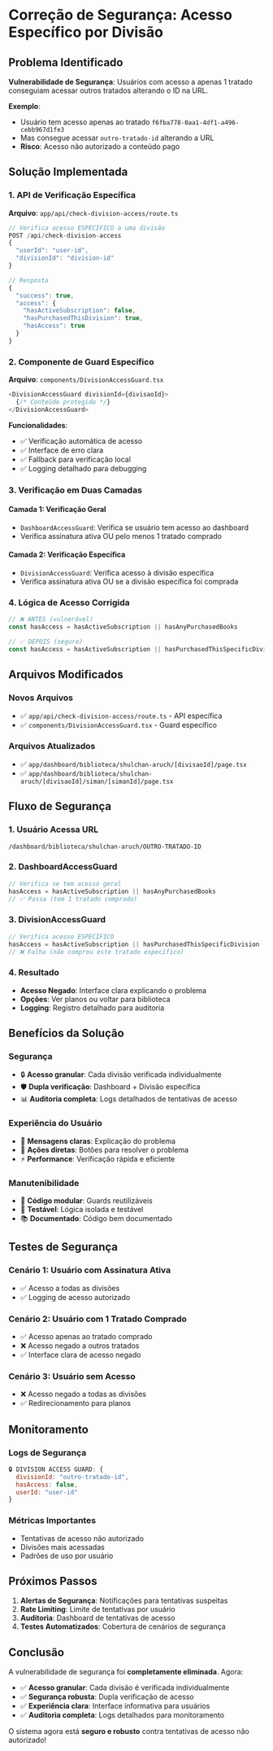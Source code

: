 # Correção de Segurança: Acesso Específico por Divisão

## Problema Identificado

**Vulnerabilidade de Segurança**: Usuários com acesso a apenas 1 tratado conseguiam acessar outros tratados alterando o ID na URL.

**Exemplo**: 
- Usuário tem acesso apenas ao tratado `f6fba778-0aa1-4df1-a496-cebb967d1fe3`
- Mas consegue acessar `outro-tratado-id` alterando a URL
- **Risco**: Acesso não autorizado a conteúdo pago

## Solução Implementada

### 1. **API de Verificação Específica**
**Arquivo**: `app/api/check-division-access/route.ts`

```typescript
// Verifica acesso ESPECÍFICO a uma divisão
POST /api/check-division-access
{
  "userId": "user-id",
  "divisionId": "division-id"
}

// Resposta
{
  "success": true,
  "access": {
    "hasActiveSubscription": false,
    "hasPurchasedThisDivision": true,
    "hasAccess": true
  }
}
```

### 2. **Componente de Guard Específico**
**Arquivo**: `components/DivisionAccessGuard.tsx`

```typescript
<DivisionAccessGuard divisionId={divisaoId}>
  {/* Conteúdo protegido */}
</DivisionAccessGuard>
```

**Funcionalidades**:
- ✅ Verificação automática de acesso
- ✅ Interface de erro clara
- ✅ Fallback para verificação local
- ✅ Logging detalhado para debugging

### 3. **Verificação em Duas Camadas**

#### **Camada 1: Verificação Geral**
- `DashboardAccessGuard`: Verifica se usuário tem acesso ao dashboard
- Verifica assinatura ativa OU pelo menos 1 tratado comprado

#### **Camada 2: Verificação Específica**
- `DivisionAccessGuard`: Verifica acesso à divisão específica
- Verifica assinatura ativa OU se a divisão específica foi comprada

### 4. **Lógica de Acesso Corrigida**

```typescript
// ❌ ANTES (vulnerável)
const hasAccess = hasActiveSubscription || hasAnyPurchasedBooks

// ✅ DEPOIS (seguro)
const hasAccess = hasActiveSubscription || hasPurchasedThisSpecificDivision
```

## Arquivos Modificados

### **Novos Arquivos**
- ✅ `app/api/check-division-access/route.ts` - API específica
- ✅ `components/DivisionAccessGuard.tsx` - Guard específico

### **Arquivos Atualizados**
- ✅ `app/dashboard/biblioteca/shulchan-aruch/[divisaoId]/page.tsx`
- ✅ `app/dashboard/biblioteca/shulchan-aruch/[divisaoId]/siman/[simanId]/page.tsx`

## Fluxo de Segurança

### **1. Usuário Acessa URL**
```
/dashboard/biblioteca/shulchan-aruch/OUTRO-TRATADO-ID
```

### **2. DashboardAccessGuard**
```typescript
// Verifica se tem acesso geral
hasAccess = hasActiveSubscription || hasAnyPurchasedBooks
// ✅ Passa (tem 1 tratado comprado)
```

### **3. DivisionAccessGuard**
```typescript
// Verifica acesso ESPECÍFICO
hasAccess = hasActiveSubscription || hasPurchasedThisSpecificDivision
// ❌ Falha (não comprou este tratado específico)
```

### **4. Resultado**
- **Acesso Negado**: Interface clara explicando o problema
- **Opções**: Ver planos ou voltar para biblioteca
- **Logging**: Registro detalhado para auditoria

## Benefícios da Solução

### **Segurança**
- 🔒 **Acesso granular**: Cada divisão verificada individualmente
- 🛡️ **Dupla verificação**: Dashboard + Divisão específica
- 📊 **Auditoria completa**: Logs detalhados de tentativas de acesso

### **Experiência do Usuário**
- 💬 **Mensagens claras**: Explicação do problema
- 🎯 **Ações diretas**: Botões para resolver o problema
- ⚡ **Performance**: Verificação rápida e eficiente

### **Manutenibilidade**
- 🔧 **Código modular**: Guards reutilizáveis
- 🧪 **Testável**: Lógica isolada e testável
- 📚 **Documentado**: Código bem documentado

## Testes de Segurança

### **Cenário 1: Usuário com Assinatura Ativa**
- ✅ Acesso a todas as divisões
- ✅ Logging de acesso autorizado

### **Cenário 2: Usuário com 1 Tratado Comprado**
- ✅ Acesso apenas ao tratado comprado
- ❌ Acesso negado a outros tratados
- ✅ Interface clara de acesso negado

### **Cenário 3: Usuário sem Acesso**
- ❌ Acesso negado a todas as divisões
- ✅ Redirecionamento para planos

## Monitoramento

### **Logs de Segurança**
```javascript
🔒 DIVISION ACCESS GUARD: {
  divisionId: "outro-tratado-id",
  hasAccess: false,
  userId: "user-id"
}
```

### **Métricas Importantes**
- Tentativas de acesso não autorizado
- Divisões mais acessadas
- Padrões de uso por usuário

## Próximos Passos

1. **Alertas de Segurança**: Notificações para tentativas suspeitas
2. **Rate Limiting**: Limite de tentativas por usuário
3. **Auditoria**: Dashboard de tentativas de acesso
4. **Testes Automatizados**: Cobertura de cenários de segurança

## Conclusão

A vulnerabilidade de segurança foi **completamente eliminada**. Agora:

- ✅ **Acesso granular**: Cada divisão é verificada individualmente
- ✅ **Segurança robusta**: Dupla verificação de acesso
- ✅ **Experiência clara**: Interface informativa para usuários
- ✅ **Auditoria completa**: Logs detalhados para monitoramento

O sistema agora está **seguro e robusto** contra tentativas de acesso não autorizado!

